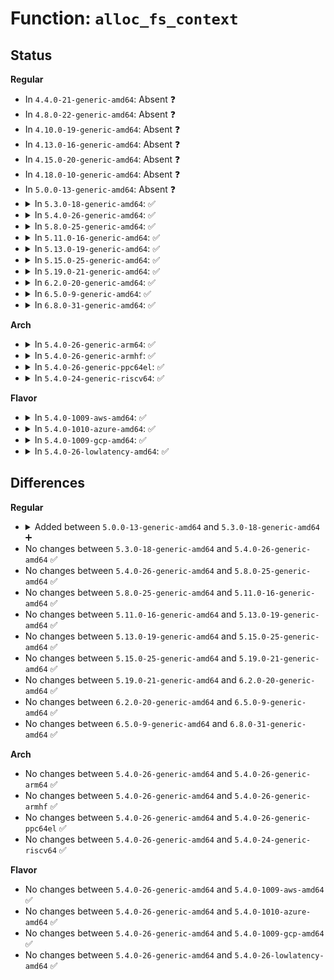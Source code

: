 # Function: <code>alloc_fs_context</code>

## Status
<b>Regular</b>
<ul>
<li>
In <code>4.4.0-21-generic-amd64</code>: Absent ❓
</li>
<li>
In <code>4.8.0-22-generic-amd64</code>: Absent ❓
</li>
<li>
In <code>4.10.0-19-generic-amd64</code>: Absent ❓
</li>
<li>
In <code>4.13.0-16-generic-amd64</code>: Absent ❓
</li>
<li>
In <code>4.15.0-20-generic-amd64</code>: Absent ❓
</li>
<li>
In <code>4.18.0-10-generic-amd64</code>: Absent ❓
</li>
<li>
In <code>5.0.0-13-generic-amd64</code>: Absent ❓
</li>
<li>
<details>
<summary>In <code>5.3.0-18-generic-amd64</code>: ✅</summary>

```c
struct fs_context * alloc_fs_context(struct file_system_type * fs_type, struct dentry * reference, unsigned int sb_flags, unsigned int sb_flags_mask, enum fs_context_purpose purpose)
```

```json
{
  "name": "alloc_fs_context",
  "collision_type": "Unique Static",
  "inline_type": "No",
  "funcs": [
    {
      "addr": 18446744071582034624,
      "name": "alloc_fs_context",
      "external": false,
      "loc": "fs/fs_context.c:251",
      "file": "fs/fs_context.c",
      "inline": "seen, unknown",
      "caller_inline": [],
      "caller_func": [
        "fs/fs_context.c:fs_context_for_submount",
        "fs/fs_context.c:fs_context_for_reconfigure",
        "fs/fs_context.c:fs_context_for_mount"
      ]
    }
  ],
  "symbols": [
    {
      "addr": 18446744071582034624,
      "name": "alloc_fs_context",
      "section": ".text",
      "bind": "STB_LOCAL",
      "size": 392
    }
  ]
}
```
</details>
</li>
<li>
<details>
<summary>In <code>5.4.0-26-generic-amd64</code>: ✅</summary>

```c
struct fs_context * alloc_fs_context(struct file_system_type * fs_type, struct dentry * reference, unsigned int sb_flags, unsigned int sb_flags_mask, enum fs_context_purpose purpose)
```

```json
{
  "name": "alloc_fs_context",
  "collision_type": "Unique Static",
  "inline_type": "No",
  "funcs": [
    {
      "addr": 18446744071582112384,
      "name": "alloc_fs_context",
      "external": false,
      "loc": "fs/fs_context.c:251",
      "file": "fs/fs_context.c",
      "inline": "seen, unknown",
      "caller_inline": [],
      "caller_func": [
        "fs/fs_context.c:fs_context_for_submount",
        "fs/fs_context.c:fs_context_for_reconfigure",
        "fs/fs_context.c:fs_context_for_mount"
      ]
    }
  ],
  "symbols": [
    {
      "addr": 18446744071582112384,
      "name": "alloc_fs_context",
      "section": ".text",
      "bind": "STB_LOCAL",
      "size": 430
    }
  ]
}
```
</details>
</li>
<li>
<details>
<summary>In <code>5.8.0-25-generic-amd64</code>: ✅</summary>

```c
struct fs_context * alloc_fs_context(struct file_system_type * fs_type, struct dentry * reference, unsigned int sb_flags, unsigned int sb_flags_mask, enum fs_context_purpose purpose)
```

```json
{
  "name": "alloc_fs_context",
  "collision_type": "Unique Static",
  "inline_type": "No",
  "funcs": [
    {
      "addr": 18446744071582349328,
      "name": "alloc_fs_context",
      "external": false,
      "loc": "fs/fs_context.c:224",
      "file": "fs/fs_context.c",
      "inline": "seen, unknown",
      "caller_inline": [],
      "caller_func": [
        "fs/fs_context.c:fs_context_for_submount",
        "fs/fs_context.c:fs_context_for_reconfigure",
        "fs/fs_context.c:fs_context_for_mount"
      ]
    }
  ],
  "symbols": [
    {
      "addr": 18446744071582349328,
      "name": "alloc_fs_context",
      "section": ".text",
      "bind": "STB_LOCAL",
      "size": 468
    }
  ]
}
```
</details>
</li>
<li>
<details>
<summary>In <code>5.11.0-16-generic-amd64</code>: ✅</summary>

```c
struct fs_context * alloc_fs_context(struct file_system_type * fs_type, struct dentry * reference, unsigned int sb_flags, unsigned int sb_flags_mask, enum fs_context_purpose purpose)
```

```json
{
  "name": "alloc_fs_context",
  "collision_type": "Unique Static",
  "inline_type": "No",
  "funcs": [
    {
      "addr": 18446744071582401072,
      "name": "alloc_fs_context",
      "external": false,
      "loc": "fs/fs_context.c:224",
      "file": "fs/fs_context.c",
      "inline": "seen, unknown",
      "caller_inline": [],
      "caller_func": [
        "fs/fs_context.c:fs_context_for_submount",
        "fs/fs_context.c:fs_context_for_reconfigure",
        "fs/fs_context.c:fs_context_for_mount"
      ]
    }
  ],
  "symbols": [
    {
      "addr": 18446744071582401072,
      "name": "alloc_fs_context",
      "section": ".text",
      "bind": "STB_LOCAL",
      "size": 687
    }
  ]
}
```
</details>
</li>
<li>
<details>
<summary>In <code>5.13.0-19-generic-amd64</code>: ✅</summary>

```c
struct fs_context * alloc_fs_context(struct file_system_type * fs_type, struct dentry * reference, unsigned int sb_flags, unsigned int sb_flags_mask, enum fs_context_purpose purpose)
```

```json
{
  "name": "alloc_fs_context",
  "collision_type": "Unique Static",
  "inline_type": "No",
  "funcs": [
    {
      "addr": 18446744071582428320,
      "name": "alloc_fs_context",
      "external": false,
      "loc": "fs/fs_context.c:224",
      "file": "fs/fs_context.c",
      "inline": "seen, unknown",
      "caller_inline": [],
      "caller_func": [
        "fs/fs_context.c:fs_context_for_submount",
        "fs/fs_context.c:fs_context_for_reconfigure",
        "fs/fs_context.c:fs_context_for_mount"
      ]
    }
  ],
  "symbols": [
    {
      "addr": 18446744071582428320,
      "name": "alloc_fs_context",
      "section": ".text",
      "bind": "STB_LOCAL",
      "size": 672
    }
  ]
}
```
</details>
</li>
<li>
<details>
<summary>In <code>5.15.0-25-generic-amd64</code>: ✅</summary>

```c
struct fs_context * alloc_fs_context(struct file_system_type * fs_type, struct dentry * reference, unsigned int sb_flags, unsigned int sb_flags_mask, enum fs_context_purpose purpose)
```

```json
{
  "name": "alloc_fs_context",
  "collision_type": "Unique Static",
  "inline_type": "No",
  "funcs": [
    {
      "addr": 18446744071582751072,
      "name": "alloc_fs_context",
      "external": false,
      "loc": "fs/fs_context.c:247",
      "file": "fs/fs_context.c",
      "inline": "seen, unknown",
      "caller_inline": [],
      "caller_func": [
        "fs/fs_context.c:fs_context_for_submount",
        "fs/fs_context.c:fs_context_for_reconfigure",
        "fs/fs_context.c:fs_context_for_mount"
      ]
    }
  ],
  "symbols": [
    {
      "addr": 18446744071582751072,
      "name": "alloc_fs_context",
      "section": ".text",
      "bind": "STB_LOCAL",
      "size": 672
    }
  ]
}
```
</details>
</li>
<li>
<details>
<summary>In <code>5.19.0-21-generic-amd64</code>: ✅</summary>

```c
struct fs_context * alloc_fs_context(struct file_system_type * fs_type, struct dentry * reference, unsigned int sb_flags, unsigned int sb_flags_mask, enum fs_context_purpose purpose)
```

```json
{
  "name": "alloc_fs_context",
  "collision_type": "Unique Static",
  "inline_type": "No",
  "funcs": [
    {
      "addr": 18446744071583298544,
      "name": "alloc_fs_context",
      "external": false,
      "loc": "fs/fs_context.c:247",
      "file": "fs/fs_context.c",
      "inline": "seen, unknown",
      "caller_inline": [],
      "caller_func": [
        "fs/fs_context.c:fs_context_for_submount",
        "fs/fs_context.c:fs_context_for_reconfigure",
        "fs/fs_context.c:fs_context_for_mount"
      ]
    }
  ],
  "symbols": [
    {
      "addr": 18446744071583298544,
      "name": "alloc_fs_context",
      "section": ".text",
      "bind": "STB_LOCAL",
      "size": 695
    }
  ]
}
```
</details>
</li>
<li>
<details>
<summary>In <code>6.2.0-20-generic-amd64</code>: ✅</summary>

```c
struct fs_context * alloc_fs_context(struct file_system_type * fs_type, struct dentry * reference, unsigned int sb_flags, unsigned int sb_flags_mask, enum fs_context_purpose purpose)
```

```json
{
  "name": "alloc_fs_context",
  "collision_type": "Unique Static",
  "inline_type": "No",
  "funcs": [
    {
      "addr": 18446744071583883408,
      "name": "alloc_fs_context",
      "external": false,
      "loc": "fs/fs_context.c:247",
      "file": "fs/fs_context.c",
      "inline": "seen, unknown",
      "caller_inline": [],
      "caller_func": [
        "fs/fs_context.c:fs_context_for_submount",
        "fs/fs_context.c:fs_context_for_reconfigure",
        "fs/fs_context.c:fs_context_for_mount"
      ]
    }
  ],
  "symbols": [
    {
      "addr": 18446744071583883408,
      "name": "alloc_fs_context",
      "section": ".text",
      "bind": "STB_LOCAL",
      "size": 695
    }
  ]
}
```
</details>
</li>
<li>
<details>
<summary>In <code>6.5.0-9-generic-amd64</code>: ✅</summary>

```c
struct fs_context * alloc_fs_context(struct file_system_type * fs_type, struct dentry * reference, unsigned int sb_flags, unsigned int sb_flags_mask, enum fs_context_purpose purpose)
```

```json
{
  "name": "alloc_fs_context",
  "collision_type": "Unique Static",
  "inline_type": "No",
  "funcs": [
    {
      "addr": 18446744071584105104,
      "name": "alloc_fs_context",
      "external": false,
      "loc": "fs/fs_context.c:247",
      "file": "fs/fs_context.c",
      "inline": "seen, unknown",
      "caller_inline": [],
      "caller_func": [
        "fs/fs_context.c:fs_context_for_submount",
        "fs/fs_context.c:fs_context_for_reconfigure",
        "fs/fs_context.c:fs_context_for_mount"
      ]
    }
  ],
  "symbols": [
    {
      "addr": 18446744071584105104,
      "name": "alloc_fs_context",
      "section": ".text",
      "bind": "STB_LOCAL",
      "size": 695
    }
  ]
}
```
</details>
</li>
<li>
<details>
<summary>In <code>6.8.0-31-generic-amd64</code>: ✅</summary>

```c
struct fs_context * alloc_fs_context(struct file_system_type * fs_type, struct dentry * reference, unsigned int sb_flags, unsigned int sb_flags_mask, enum fs_context_purpose purpose)
```

```json
{
  "name": "alloc_fs_context",
  "collision_type": "Unique Static",
  "inline_type": "No",
  "funcs": [
    {
      "addr": 18446744071584321360,
      "name": "alloc_fs_context",
      "external": false,
      "loc": "fs/fs_context.c:275",
      "file": "fs/fs_context.c",
      "inline": "seen, unknown",
      "caller_inline": [],
      "caller_func": [
        "fs/fs_context.c:fs_context_for_submount",
        "fs/fs_context.c:fs_context_for_reconfigure",
        "fs/fs_context.c:fs_context_for_mount"
      ]
    }
  ],
  "symbols": [
    {
      "addr": 18446744071584321360,
      "name": "alloc_fs_context",
      "section": ".text",
      "bind": "STB_LOCAL",
      "size": 697
    }
  ]
}
```
</details>
</li>
</ul>
<b>Arch</b>
<ul>
<li>
<details>
<summary>In <code>5.4.0-26-generic-arm64</code>: ✅</summary>

```c
struct fs_context * alloc_fs_context(struct file_system_type * fs_type, struct dentry * reference, unsigned int sb_flags, unsigned int sb_flags_mask, enum fs_context_purpose purpose)
```

```json
{
  "name": "alloc_fs_context",
  "collision_type": "Unique Static",
  "inline_type": "No",
  "funcs": [
    {
      "addr": 18446603336493652816,
      "name": "alloc_fs_context",
      "external": false,
      "loc": "fs/fs_context.c:251",
      "file": "fs/fs_context.c",
      "inline": "seen, unknown",
      "caller_inline": [],
      "caller_func": [
        "fs/fs_context.c:fs_context_for_submount",
        "fs/fs_context.c:fs_context_for_reconfigure",
        "fs/fs_context.c:fs_context_for_mount"
      ]
    }
  ],
  "symbols": [
    {
      "addr": 18446603336493652816,
      "name": "alloc_fs_context",
      "section": ".text",
      "bind": "STB_LOCAL",
      "size": 500
    }
  ]
}
```
</details>
</li>
<li>
<details>
<summary>In <code>5.4.0-26-generic-armhf</code>: ✅</summary>

```c
struct fs_context * alloc_fs_context(struct file_system_type * fs_type, struct dentry * reference, unsigned int sb_flags, unsigned int sb_flags_mask, enum fs_context_purpose purpose)
```

```json
{
  "name": "alloc_fs_context",
  "collision_type": "Unique Static",
  "inline_type": "No",
  "funcs": [
    {
      "addr": 3227185416,
      "name": "alloc_fs_context",
      "external": false,
      "loc": "fs/fs_context.c:251",
      "file": "fs/fs_context.c",
      "inline": "seen, unknown",
      "caller_inline": [],
      "caller_func": [
        "fs/fs_context.c:fs_context_for_submount",
        "fs/fs_context.c:fs_context_for_reconfigure",
        "fs/fs_context.c:fs_context_for_mount"
      ]
    }
  ],
  "symbols": [
    {
      "addr": 3227185416,
      "name": "alloc_fs_context",
      "section": ".text",
      "bind": "STB_LOCAL",
      "size": 496
    }
  ]
}
```
</details>
</li>
<li>
<details>
<summary>In <code>5.4.0-26-generic-ppc64el</code>: ✅</summary>

```c
struct fs_context * alloc_fs_context(struct file_system_type * fs_type, struct dentry * reference, unsigned int sb_flags, unsigned int sb_flags_mask, enum fs_context_purpose purpose)
```

```json
{
  "name": "alloc_fs_context",
  "collision_type": "Unique Static",
  "inline_type": "No",
  "funcs": [
    {
      "addr": 13835058055287247248,
      "name": "alloc_fs_context",
      "external": false,
      "loc": "fs/fs_context.c:251",
      "file": "fs/fs_context.c",
      "inline": "seen, unknown",
      "caller_inline": [],
      "caller_func": [
        "fs/fs_context.c:fs_context_for_submount",
        "fs/fs_context.c:fs_context_for_reconfigure",
        "fs/fs_context.c:fs_context_for_mount"
      ]
    }
  ],
  "symbols": [
    {
      "addr": 13835058055287247248,
      "name": "alloc_fs_context",
      "section": ".text",
      "bind": "STB_LOCAL",
      "size": 728
    }
  ]
}
```
</details>
</li>
<li>
<details>
<summary>In <code>5.4.0-24-generic-riscv64</code>: ✅</summary>

```c
struct fs_context * alloc_fs_context(struct file_system_type * fs_type, struct dentry * reference, unsigned int sb_flags, unsigned int sb_flags_mask, enum fs_context_purpose purpose)
```

```json
{
  "name": "alloc_fs_context",
  "collision_type": "Unique Static",
  "inline_type": "No",
  "funcs": [
    {
      "addr": 18446743936273282190,
      "name": "alloc_fs_context",
      "external": false,
      "loc": "fs/fs_context.c:251",
      "file": "fs/fs_context.c",
      "inline": "seen, unknown",
      "caller_inline": [],
      "caller_func": [
        "fs/fs_context.c:fs_context_for_submount",
        "fs/fs_context.c:fs_context_for_reconfigure",
        "fs/fs_context.c:fs_context_for_mount"
      ]
    }
  ],
  "symbols": [
    {
      "addr": 18446743936273282190,
      "name": "alloc_fs_context",
      "section": ".text",
      "bind": "STB_LOCAL",
      "size": 348
    }
  ]
}
```
</details>
</li>
</ul>
<b>Flavor</b>
<ul>
<li>
<details>
<summary>In <code>5.4.0-1009-aws-amd64</code>: ✅</summary>

```c
struct fs_context * alloc_fs_context(struct file_system_type * fs_type, struct dentry * reference, unsigned int sb_flags, unsigned int sb_flags_mask, enum fs_context_purpose purpose)
```

```json
{
  "name": "alloc_fs_context",
  "collision_type": "Unique Static",
  "inline_type": "No",
  "funcs": [
    {
      "addr": 18446744071582081120,
      "name": "alloc_fs_context",
      "external": false,
      "loc": "fs/fs_context.c:251",
      "file": "fs/fs_context.c",
      "inline": "seen, unknown",
      "caller_inline": [],
      "caller_func": [
        "fs/fs_context.c:fs_context_for_submount",
        "fs/fs_context.c:fs_context_for_reconfigure",
        "fs/fs_context.c:fs_context_for_mount"
      ]
    }
  ],
  "symbols": [
    {
      "addr": 18446744071582081120,
      "name": "alloc_fs_context",
      "section": ".text",
      "bind": "STB_LOCAL",
      "size": 430
    }
  ]
}
```
</details>
</li>
<li>
<details>
<summary>In <code>5.4.0-1010-azure-amd64</code>: ✅</summary>

```c
struct fs_context * alloc_fs_context(struct file_system_type * fs_type, struct dentry * reference, unsigned int sb_flags, unsigned int sb_flags_mask, enum fs_context_purpose purpose)
```

```json
{
  "name": "alloc_fs_context",
  "collision_type": "Unique Static",
  "inline_type": "No",
  "funcs": [
    {
      "addr": 18446744071582018640,
      "name": "alloc_fs_context",
      "external": false,
      "loc": "fs/fs_context.c:251",
      "file": "fs/fs_context.c",
      "inline": "seen, unknown",
      "caller_inline": [],
      "caller_func": [
        "fs/fs_context.c:fs_context_for_submount",
        "fs/fs_context.c:fs_context_for_reconfigure",
        "fs/fs_context.c:fs_context_for_mount"
      ]
    }
  ],
  "symbols": [
    {
      "addr": 18446744071582018640,
      "name": "alloc_fs_context",
      "section": ".text",
      "bind": "STB_LOCAL",
      "size": 430
    }
  ]
}
```
</details>
</li>
<li>
<details>
<summary>In <code>5.4.0-1009-gcp-amd64</code>: ✅</summary>

```c
struct fs_context * alloc_fs_context(struct file_system_type * fs_type, struct dentry * reference, unsigned int sb_flags, unsigned int sb_flags_mask, enum fs_context_purpose purpose)
```

```json
{
  "name": "alloc_fs_context",
  "collision_type": "Unique Static",
  "inline_type": "No",
  "funcs": [
    {
      "addr": 18446744071582072400,
      "name": "alloc_fs_context",
      "external": false,
      "loc": "fs/fs_context.c:251",
      "file": "fs/fs_context.c",
      "inline": "seen, unknown",
      "caller_inline": [],
      "caller_func": [
        "fs/fs_context.c:fs_context_for_submount",
        "fs/fs_context.c:fs_context_for_reconfigure",
        "fs/fs_context.c:fs_context_for_mount"
      ]
    }
  ],
  "symbols": [
    {
      "addr": 18446744071582072400,
      "name": "alloc_fs_context",
      "section": ".text",
      "bind": "STB_LOCAL",
      "size": 430
    }
  ]
}
```
</details>
</li>
<li>
<details>
<summary>In <code>5.4.0-26-lowlatency-amd64</code>: ✅</summary>

```c
struct fs_context * alloc_fs_context(struct file_system_type * fs_type, struct dentry * reference, unsigned int sb_flags, unsigned int sb_flags_mask, enum fs_context_purpose purpose)
```

```json
{
  "name": "alloc_fs_context",
  "collision_type": "Unique Static",
  "inline_type": "No",
  "funcs": [
    {
      "addr": 18446744071582144160,
      "name": "alloc_fs_context",
      "external": false,
      "loc": "fs/fs_context.c:251",
      "file": "fs/fs_context.c",
      "inline": "seen, unknown",
      "caller_inline": [],
      "caller_func": [
        "fs/fs_context.c:fs_context_for_submount",
        "fs/fs_context.c:fs_context_for_reconfigure",
        "fs/fs_context.c:fs_context_for_mount"
      ]
    }
  ],
  "symbols": [
    {
      "addr": 18446744071582144160,
      "name": "alloc_fs_context",
      "section": ".text",
      "bind": "STB_LOCAL",
      "size": 430
    }
  ]
}
```
</details>
</li>
</ul>

## Differences
<b>Regular</b>
<ul>
<li>
<details>
<summary>Added between <code>5.0.0-13-generic-amd64</code> and <code>5.3.0-18-generic-amd64</code> ➕</summary>

```c
struct fs_context * alloc_fs_context(struct file_system_type * fs_type, struct dentry * reference, unsigned int sb_flags, unsigned int sb_flags_mask, enum fs_context_purpose purpose)
```
</details>
</li>
<li>
No changes between <code>5.3.0-18-generic-amd64</code> and <code>5.4.0-26-generic-amd64</code> ✅
</li>
<li>
No changes between <code>5.4.0-26-generic-amd64</code> and <code>5.8.0-25-generic-amd64</code> ✅
</li>
<li>
No changes between <code>5.8.0-25-generic-amd64</code> and <code>5.11.0-16-generic-amd64</code> ✅
</li>
<li>
No changes between <code>5.11.0-16-generic-amd64</code> and <code>5.13.0-19-generic-amd64</code> ✅
</li>
<li>
No changes between <code>5.13.0-19-generic-amd64</code> and <code>5.15.0-25-generic-amd64</code> ✅
</li>
<li>
No changes between <code>5.15.0-25-generic-amd64</code> and <code>5.19.0-21-generic-amd64</code> ✅
</li>
<li>
No changes between <code>5.19.0-21-generic-amd64</code> and <code>6.2.0-20-generic-amd64</code> ✅
</li>
<li>
No changes between <code>6.2.0-20-generic-amd64</code> and <code>6.5.0-9-generic-amd64</code> ✅
</li>
<li>
No changes between <code>6.5.0-9-generic-amd64</code> and <code>6.8.0-31-generic-amd64</code> ✅
</li>
</ul>
<b>Arch</b>
<ul>
<li>
No changes between <code>5.4.0-26-generic-amd64</code> and <code>5.4.0-26-generic-arm64</code> ✅
</li>
<li>
No changes between <code>5.4.0-26-generic-amd64</code> and <code>5.4.0-26-generic-armhf</code> ✅
</li>
<li>
No changes between <code>5.4.0-26-generic-amd64</code> and <code>5.4.0-26-generic-ppc64el</code> ✅
</li>
<li>
No changes between <code>5.4.0-26-generic-amd64</code> and <code>5.4.0-24-generic-riscv64</code> ✅
</li>
</ul>
<b>Flavor</b>
<ul>
<li>
No changes between <code>5.4.0-26-generic-amd64</code> and <code>5.4.0-1009-aws-amd64</code> ✅
</li>
<li>
No changes between <code>5.4.0-26-generic-amd64</code> and <code>5.4.0-1010-azure-amd64</code> ✅
</li>
<li>
No changes between <code>5.4.0-26-generic-amd64</code> and <code>5.4.0-1009-gcp-amd64</code> ✅
</li>
<li>
No changes between <code>5.4.0-26-generic-amd64</code> and <code>5.4.0-26-lowlatency-amd64</code> ✅
</li>
</ul>
